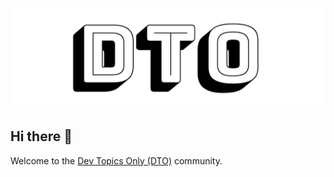# [![DTO](https://github.com/dev-topics-only/.github/raw/main/DTO-Bungee-Shade.png)](https://dto.pipecraft.net/)

## Hi there 👋

Welcome to the [Dev Topics Only (DTO)](https://dto.pipecraft.net/) community.

<!--

**Here are some ideas to get you started:**

🙋‍♀️ A short introduction - what is your organization all about?
🌈 Contribution guidelines - how can the community get involved?
👩‍💻 Useful resources - where can the community find your docs? Is there anything else the community should know?
🍿 Fun facts - what does your team eat for breakfast?
🧙 Remember, you can do mighty things with the power of [Markdown](https://docs.github.com/github/writing-on-github/getting-started-with-writing-and-formatting-on-github/basic-writing-and-formatting-syntax)
-->
